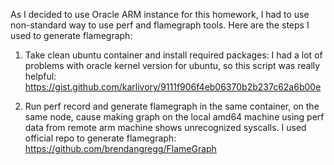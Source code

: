 As I decided to use Oracle ARM instance for this homework, I had to use non-standard way to use perf and flamegraph tools. Here are the steps I used to generate flamegraph:

1. Take clean ubuntu container and install required packages:
   I had a lot of problems with oracle kernel version for ubuntu, so this script was really helpful:
   https://gist.github.com/karlivory/9111f906f4eb06370b2b237c62a6b00e

2. Run perf record and generate flamegraph in the same container, on the same node, cause making graph on the local amd64 machine using perf data from remote arm machine shows unrecognized syscalls.
    I used official repo to generate flamegraph:
    https://github.com/brendangregg/FlameGraph

